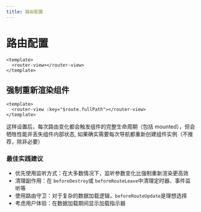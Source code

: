 ```yaml
---
title: 路由配置
---
```


# 路由配置

```vue
<template>
  <router-view></router-view>
</template>
```

## 强制重新渲染组件

```vue
<template>
  <router-view :key="$route.fullPath"></router-view>
</template>
```

这样设置后，每次路由变化都会触发组件的完整生命周期（包括 mounted），但会牺牲性能并丢失组件内部状态, 如果确实需要每次导航都重新创建组件实例（不推荐，除非必要）

### 最佳实践建议

- 优先使用监听方式：在大多数情况下，监听参数变化比强制重新渲染更高效
- 清理副作用：在 `beforeDestroy`或 `beforeRouteLeave`中清理定时器、事件监听等
- 使用路由守卫：对于复杂的数据加载逻辑，`beforeRouteUpdate`是理想选择
- 考虑用户体验：在数据加载期间显示加载指示器

